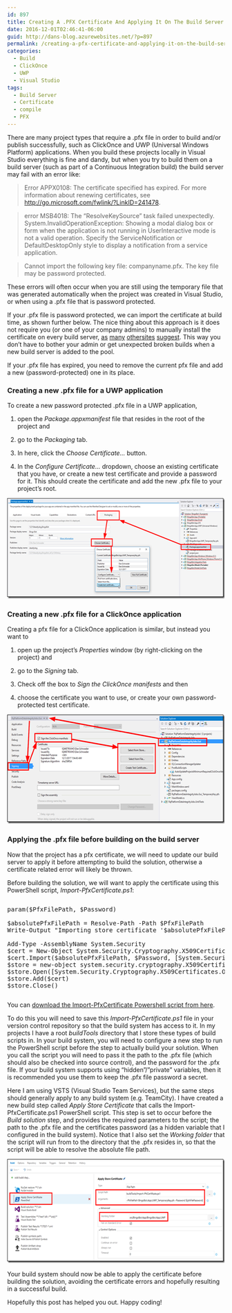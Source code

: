 ```yaml
---
id: 897
title: Creating A .PFX Certificate And Applying It On The Build Server At Build Time
date: 2016-12-01T02:46:41-06:00
guid: http://dans-blog.azurewebsites.net/?p=897
permalink: /creating-a-pfx-certificate-and-applying-it-on-the-build-server-at-build-time/
categories:
  - Build
  - ClickOnce
  - UWP
  - Visual Studio
tags:
  - Build Server
  - Certificate
  - compile
  - PFX
---
```

There are many project types that require a .pfx file in order to build and/or publish successfully, such as ClickOnce and UWP (Universal Windows Platform) applications. When you build these projects locally in Visual Studio everything is fine and dandy, but when you try to build them on a build server (such as part of a Continuous Integration build) the build server may fail with an error like:

> Error APPX0108: The certificate specified has expired. For more information about renewing certificates, see <http://go.microsoft.com/fwlink/?LinkID=241478>.

> error MSB4018: The “ResolveKeySource” task failed unexpectedly.
> System.InvalidOperationException: Showing a modal dialog box or form when the application is not running in UserInteractive mode is not a valid operation. Specify the ServiceNotification or DefaultDesktopOnly style to display a notification from a service application.

> Cannot import the following key file: companyname.pfx. The key file may be password protected.

These errors will often occur when you are still using the temporary file that was generated automatically when the project was created in Visual Studio, or when using a .pfx file that is password protected.

If your .pfx file is password protected, we can import the certificate at build time, as shown further below. The nice thing about this approach is it does not require you (or one of your company admins) to manually install the certificate on every build server, <a href="http://stackoverflow.com/questions/1056997/team-foundation-server-build-with-password-protected-codesigning-fails" target="_blank">as</a> <a href="http://stackoverflow.com/questions/4025316/signing-assemblies-with-pfx-files-in-msbuild-team-build-and-tfs" target="_blank">many</a> <a href="http://stackoverflow.com/questions/2815366/cannot-import-the-keyfile-blah-pfx-error-the-keyfile-may-be-password-protec" target="_blank">other</a><a href="http://chamindac.blogspot.ca/2014/02/tfs-build-with-password-protected-pfx.html" target="_blank">sites</a> <a href="https://blogs.msdn.microsoft.com/nagarajp/2005/11/08/using-password-protected-signing-keys-in-teambuild/" target="_blank">suggest</a>. This way you don’t have to bother your admin or get unexpected broken builds when a new build server is added to the pool.

If your .pfx file has expired, you need to remove the current pfx file and add a new (password-protected) one in its place.



### Creating a new .pfx file for a UWP application

To create a new password protected .pfx file in a UWP application,

1. open the _Package.appxmanifest_ file that resides in the root of the project and

2. go to the _Packaging_ tab.

3. In here, click the _Choose Certificate..._ button.

4. In the _Configure Certificate..._ dropdown, choose an existing certificate that you have, or create a new test certificate and provide a password for it. This should create the certificate and add the new .pfx file to your project’s root.

[<img title="Create Pfx Certificate In UWP App" style="border-top: 0px; border-right: 0px; background-image: none; border-bottom: 0px; padding-top: 0px; padding-left: 0px; border-left: 0px; display: inline; padding-right: 0px" border="0" alt="Create Pfx Certificate In UWP App" src="/assets/Posts/2016/12/Create-Pfx-Certificate-In-UWP-App_thumb.png" width="600" height="232" />](/assets/Posts/2016/12/Create-Pfx-Certificate-In-UWP-App.png)



### Creating a new .pfx file for a ClickOnce application

Creating a pfx file for a ClickOnce application is similar, but instead you want to

1. open up the project’s _Properties_ window (by right-clicking on the project) and

2. go to the _Signing_ tab.

3. Check off the box to _Sign the ClickOnce manifests_ and then

4. choose the certificate you want to use, or create your own password-protected test certificate.

[<img title="Create Pfx Certificate In ClickOnce App" style="border-top: 0px; border-right: 0px; background-image: none; border-bottom: 0px; padding-top: 0px; padding-left: 0px; border-left: 0px; display: inline; padding-right: 0px" border="0" alt="Create Pfx Certificate In ClickOnce App" src="/assets/Posts/2016/12/Create-Pfx-Certificate-In-ClickOnce-App_thumb.png" width="600" height="252" />](/assets/Posts/2016/12/Create-Pfx-Certificate-In-ClickOnce-App.png)



### Applying the .pfx file before building on the build server

Now that the project has a pfx certificate, we will need to update our build server to apply it before attempting to build the solution, otherwise a certificate related error will likely be thrown.

Before building the solution, we will want to apply the certificate using this PowerShell script, _Import-PfxCertificate.ps1_:

<div id="scid:C89E2BDB-ADD3-4f7a-9810-1B7EACF446C1:1e82feb1-f2e7-4c1c-83d9-bbe27b475f7f" class="wlWriterEditableSmartContent" style="float: none; padding-bottom: 0px; padding-top: 0px; padding-left: 0px; margin: 0px; display: inline; padding-right: 0px">
  <pre style=white-space:normal>

  <pre class="brush: powershell; pad-line-numbers: true; title: ; notranslate" title="">
param($PfxFilePath, $Password)

$absolutePfxFilePath = Resolve-Path -Path $PfxFilePath
Write-Output &quot;Importing store certificate &#39;$absolutePfxFilePath&#39;...&quot;

Add-Type -AssemblyName System.Security
$cert = New-Object System.Security.Cryptography.X509Certificates.X509Certificate2
$cert.Import($absolutePfxFilePath, $Password, [System.Security.Cryptography.X509Certificates.X509KeyStorageFlags]::PersistKeySet)
$store = new-object system.security.cryptography.X509Certificates.X509Store -argumentlist &quot;MY&quot;, CurrentUser
$store.Open([System.Security.Cryptography.X509Certificates.OpenFlags]::&quot;ReadWrite&quot;)
$store.Add($cert)
$store.Close()
</pre>
</div>

You can <a href="https://gist.github.com/deadlydog/9f87fba75d611b4f1757af7767aa2d05" target="_blank">download the Import-PfxCertificate Powershell script from here</a>.

To do this you will need to save this _Import-PfxCertificate.ps1_ file in your version control repository so that the build system has access to it. In my projects I have a root _buildTools_ directory that I store these types of build scripts in. In your build system, you will need to configure a new step to run the PowerShell script before the step to actually build your solution. When you call the script you will need to pass it the path to the .pfx file (which should also be checked into source control), and the password for the .pfx file. If your build system supports using “hidden”/”private” variables, then it is recommended you use them to keep the .pfx file password a secret.

Here I am using VSTS (Visual Studio Team Services), but the same steps should generally apply to any build system (e.g. TeamCity). I have created a new build step called _Apply Store Certificate_ that calls the Import-PfxCertificate.ps1 PowerShell script. This step is set to occur before the _Build solution_ step, and provides the required parameters to the script; the path to the .pfx file and the certificates password (as a hidden variable that I configured in the build system). Notice that I also set the _Working folder_ that the script will run from to the directory that the .pfx resides in, so that the script will be able to resolve the absolute file path.

[<img title="VSTS Build Pfx Certificate Step" style="border-top: 0px; border-right: 0px; background-image: none; border-bottom: 0px; padding-top: 0px; padding-left: 0px; border-left: 0px; display: inline; padding-right: 0px" border="0" alt="VSTS Build Pfx Certificate Step" src="/assets/Posts/2016/12/VSTS-Build-Pfx-Certificate-Step_thumb.png" width="600" height="240" />](/assets/Posts/2016/12/VSTS-Build-Pfx-Certificate-Step.png)

Your build system should now be able to apply the certificate before building the solution, avoiding the certificate errors and hopefully resulting in a successful build.

Hopefully this post has helped you out. Happy coding!
